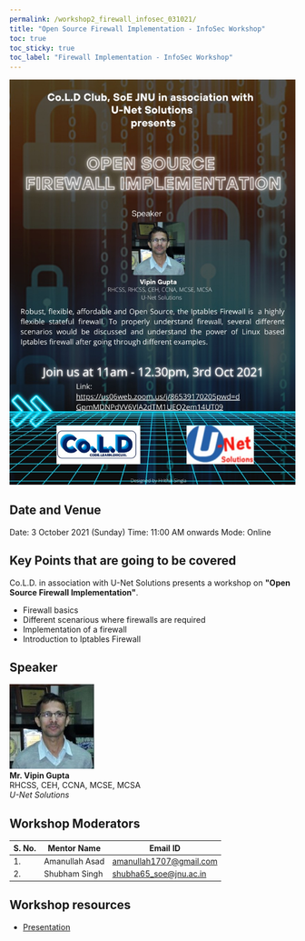 ```yaml
---
permalink: /workshop2_firewall_infosec_031021/
title: "Open Source Firewall Implementation - InfoSec Workshop"
toc: true
toc_sticky: true
toc_label: "Firewall Implementation - InfoSec Workshop"
---
```


![Data Science](/assets/w2/w2_poster.jpeg)

## Date and Venue
Date: 3 October 2021 (Sunday)
Time: 11:00 AM onwards
Mode: Online

## Key Points that are going to be covered
Co.L.D. in association with U-Net Solutions presents a workshop on **"Open Source Firewall Implementation"**.
- Firewall basics
- Different scenarious where firewalls are required
- Implementation of a firewall
- Introduction to Iptables Firewall

## Speaker
![Mr. Vipin Gupta](/assets/w2/w2_speaker_picture.jpeg)<br>
**Mr. Vipin Gupta**<br>
RHCSS, CEH, CCNA, MCSE, MCSA<br>
*U-Net Solutions*

## Workshop Moderators

| S. No. | Mentor Name    | Email ID                |
| ------ | -------------- | ----------------------- |
| 1.     | Amanullah Asad | amanullah1707@gmail.com |
| 2.     | Shubham Singh  | shubha65_soe@jnu.ac.in  |


## Workshop resources
 - [Presentation](/assets/w2/w2_presentation.pdf)
